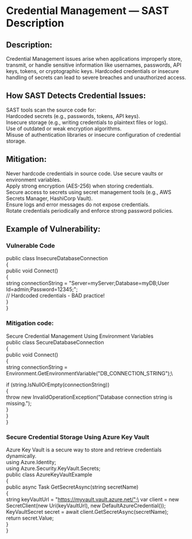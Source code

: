 # Credential Management — SAST Description

## Description:
Credential Management issues arise when applications improperly store, transmit, or handle sensitive information like usernames, passwords, API keys, tokens, or cryptographic keys. Hardcoded credentials or insecure handling of secrets can lead to severe breaches and unauthorized access.

## How SAST Detects Credential Issues:
SAST tools scan the source code for:\
Hardcoded secrets (e.g., passwords, tokens, API keys).\
Insecure storage (e.g., writing credentials to plaintext files or logs).\
Use of outdated or weak encryption algorithms.\
Misuse of authentication libraries or insecure configuration of credential storage.

## Mitigation:
Never hardcode credentials in source code. Use secure vaults or environment variables.\
Apply strong encryption (AES-256) when storing credentials.\
Secure access to secrets using secret management tools (e.g., AWS Secrets Manager, HashiCorp Vault).\
Ensure logs and error messages do not expose credentials.\
Rotate credentials periodically and enforce strong password policies.


## Example of Vulnerability:

### Vulnerable Code
public class InsecureDatabaseConnection\
{\
 public void Connect()\
 {\
 string connectionString = "Server=myServer;Database=myDB;User Id=admin;Password=12345;";\
 // Hardcoded credentials - BAD practice!\
 }\
}

### Mitigation code:
Secure Credential Management Using Environment Variables\
public class SecureDatabaseConnection\
{\
 public void Connect()\
 {\
 string connectionString = Environment.GetEnvironmentVariable("DB_CONNECTION_STRING");\
 
 if (string.IsNullOrEmpty(connectionString))\
 {\
 throw new InvalidOperationException("Database connection string is missing.");\
 }\
 }\
}


### Secure Credential Storage Using Azure Key Vault
 Azure Key Vault is a secure way to store and retrieve credentials dynamically.\
using Azure.Identity;\
using Azure.Security.KeyVault.Secrets;\
public class AzureKeyVaultExample\
{\
 public async Task<string> GetSecretAsync(string secretName)\
 {\
 string keyVaultUrl = "https://myvault.vault.azure.net/";\
 var client = new SecretClient(new Uri(keyVaultUrl), new DefaultAzureCredential());\
 KeyVaultSecret secret = await client.GetSecretAsync(secretName);\
 return secret.Value;\
 }\
}
